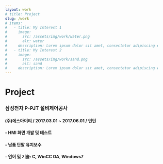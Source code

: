 ```yaml
---
layout: work
# title: Project
slug: /work
# items:
#   - title: My Interest 1
#     image:
#       src: /assets/img/work/water.png
#       alt: water
#     description: Lorem ipsum dolor sit amet, consectetur adipiscing elit, sed do eiusmod tempor incididunt ut labore et dolore magna aliqua. Ut enim ad minim veniam, quis nostrud exercitation ullamco laboris nisi ut aliquip ex ea commodo consequat.
#   - title: My Interest 2
#     image:
#       src: /assets/img/work/sand.png
#       alt: sand
#     description: Lorem ipsum dolor sit amet, consectetur adipiscing elit, sed do eiusmod tempor incididunt ut labore et dolore magna aliqua. Ut enim ad minim veniam, quis nostrud exercitation ullamco laboris nisi ut aliquip ex ea commodo consequat. 
---
```

# Project



### 삼성전자 P-PJT 설비제어공사
#### (주)에스아이티 / 2017.03.01 ~ 2017.06.01 / 인턴
#### - HMI 화면 개발 및 테스트
#### - 납품 단말 유지보수
#### - 언어 및 기술: C, WinCC OA, Windows7
